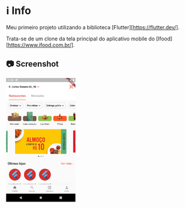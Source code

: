 # :information_source: Info

Meu primeiro projeto utilizando a biblioteca [Flutter][https://flutter.dev/]. 

Trata-se de um clone da tela principal do aplicativo mobile do [Ifood][https://www.ifood.com.br/].

## :camera: Screenshot

<div><img src="/assets/screenshot.png?raw=true" alt="Screenshot" title="Screenshot" style="zoom: 33%;" /></div>

